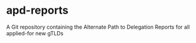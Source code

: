 apd-reports
===========

A Git repository containing the Alternate Path to Delegation Reports for all applied-for new gTLDs
